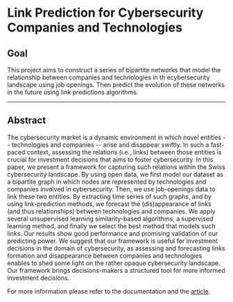 Link Prediction for Cybersecurity Companies and Technologies
===============================================================

## Goal

This project aims to construct a series of bipartite networks that model the
relationship between companies and technologies in th ecybersecurity landscape
using job openings. Then predict the evolution of these networks in the future
using link predictions algorithms.

------
## Abstract

The cybersecurity market is a dynamic environment in which novel entities -- technologies and companies -- arise and disappear swiftly. In such a fast-paced context, assessing the relations (i.e., links) between those entities is crucial for investment decisions that aims to foster cybersecurity. In this paper, we present a framework for capturing such relations within the Swiss cybersecurity landscape. By using open data, we first model our dataset as a bipartite graph in which nodes are represented by technologies and companies involved in cybersecurity. Then, we use job-openings data to link these two entities. By extracting time series of such graphs, and by using link-prediction methods, we forecast the (dis)appearance of links (and thus relationships) between technologies and companies. We apply several unsupervised learning similarity-based algorithms, a supervised learning method, and finally we select the best method that models such links. Our results show good performance and promising validation of our predicting power. We suggest that our framework is useful for investment decisions in the domain of cybersecurity, as assessing and forecasting links formation and disappearance between companies and technologies enables to shed some light on the rather opaque cybersecurity landscape. Our framework brings decisions-makers a structured tool for more informed investment decisions.

For more information please refer to the documentation and the [article](Artcile.pdf).
